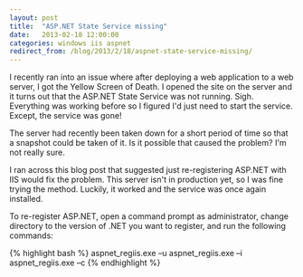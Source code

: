 ```yaml
---
layout: post
title:  "ASP.NET State Service missing"
date:   2013-02-18 12:00:00
categories: windows iis aspnet
redirect_from: /blog/2013/2/18/aspnet-state-service-missing/
---
```

I recently ran into an issue where after deploying a web application to a web server, I got the Yellow Screen of Death.  I opened the site on the server and it turns out that the ASP.NET State Service was not running.  Sigh.  Everything was working before so I figured I'd just need to start the service.  Except, the service was gone!

The server had recently been taken down for a short period of time so that a snapshot could be taken of it.  Is it possible that caused the problem?  I'm not really sure.

I ran across this blog post that suggested just re-registering ASP.NET with IIS would fix the problem.  This server isn't in production yet, so I was fine trying the method.  Luckily, it worked and the service was once again installed.

To re-register ASP.NET, open a command prompt as administrator, change directory to the version of .NET you want to register, and run the following commands:

{% highlight bash %}
aspnet_regiis.exe –u 
aspnet_regiis.exe –i 
aspnet_regiis.exe –c
{% endhighlight %}